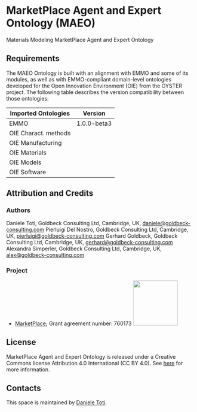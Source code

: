 # MarketPlace Agent and Expert Ontology (MAEO)

Materials Modeling MarketPlace Agent and Expert Ontology

## Requirements

The MAEO Ontology is built with an alignment with EMMO and some of its modules, as well as with EMMO-compliant domain-level ontologies developed for the Open Innovation Environment (OIE) from the OYSTER project. The following table describes the version compatibility between those ontologies:

| Imported Ontologies | Version           |
| ------------------- | ----------------- |
| EMMO                | 1.0.0-beta3       |
| OIE Charact. methods|                   |
| OIE Manufacturing   |                   |
| OIE Materials       |                   |
| OIE Models          |                   |
| OIE Software        |                   |


## Attribution and Credits

### Authors
Daniele Toti, Goldbeck Consulting Ltd, Cambridge, UK, daniele@goldbeck-consulting.com
Pierluigi Del Nostro, Goldbeck Consulting Ltd, Cambridge, UK, pierluigi@goldbeck-consulting.com
Gerhard Goldbeck, Goldbeck Consulting Ltd, Cambridge, UK, gerhard@goldbeck-consulting.com
Alexandra Simperler, Goldbeck Consulting Ltd, Cambridge, UK, alex@goldbeck-consulting.com

### Project
- [MarketPlace](https://www.the-marketplace-project.eu/); Grant agreement number: 760173 <img src="https://www.the-marketplace-project.eu/content/dam/iwm/the-marketplace-project/images/MARKETPLACE_LOGO_300dpi.png"  width="120">

## License

MarketPlace Agent and Expert Ontology is released under a Creative Commons license Attribution 4.0 International (CC BY 4.0). See [here](https://creativecommons.org/licenses/by/4.0/legalcode) for more information.

## Contacts
This space is maintained by [Daniele Toti](https://github.com/Leienad).